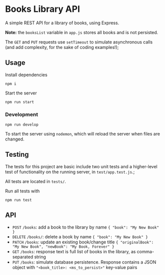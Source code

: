 # Books Library API
A simple REST API for a library of books, using Express.

**Note:** the `booksList` variable in `app.js` stores all books and is not persisted.

The `GET` and `PUT` requests use `setTimeout` to simulate asynchronous calls (and add complexity, for the sake of coding examples!);

## Usage
Install dependencies
```
npm i
```

Start the server
```
npm run start
```

### Development
```
npm run develop
```

To start the server using `nodemon`, which will reload the server when files are changed.

## Testing
The tests for this project are basic include two unit tests and a higher-level test of functionality on the running server, in `test/app.test.js`.;

All tests are located in `tests/`.

Run all tests with
```
npm run test
```

## API
* `POST` `/books`: add a book to the library by name `{ "book": "My New Book" }`
* `DELETE` `/books/`: delete a book by name `{ "book": "My New Book" }`
* `PATCH` `/books`: update an existing book/change title `{ "originalBook": "My New Book", "newBook": "My Book, Forever" }`
* `GET` `/books`: response text is full list of books in the library, as comma-separated string
* `PUT` `/books`: simulate database persistence. Response contains a JSON object with `"<book_title>: <ms_to_persist>"` key-value pairs
